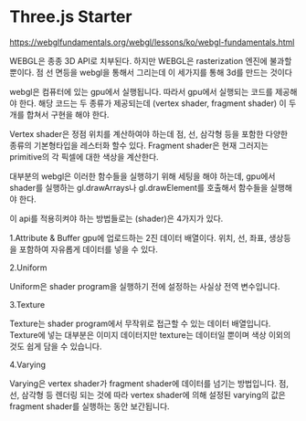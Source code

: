 # Three.js Starter

https://webglfundamentals.org/webgl/lessons/ko/webgl-fundamentals.html

WEBGL은 종종 3D API로 치부된다. 하지만 WEBGL은 rasterization 엔진에 불과할 뿐이다. 점 선 면등을 webgl을
통해서 그리는데 이 세가지를 통해 3d를 만드는 것이다

webgl은 컴퓨터에 있는 gpu에서 실행됩니다. 따라서 gpu에서 실행되는 코드를 제공해야 한다. 해당 코드는 두 종류가
제공되는데 (vertex shader, fragment shader) 이 두개를 합쳐서 구현을 해야 한다.

Vertex shader은 정점 위치를 계산하여야 하는데 점, 선, 삼각형 등을 포함한 다양한 종류의 기본형타입을 레스터화 할수 있다.
Fragment shader은 현재 그러지는 primitive의 각 픽셀에 대한 색상을 계산한다.

대부분의 webgl은 이러한 함수들을 실행햐기 위해 세팅을 해야 하는데, gpu에서 shader를 실행하는
gl.drawArrays나 gl.drawElement를 호출해서 함수들을 실행해야 한다.

이 api를 적용히켜야 하는 방법들로는 (shader)은 4가지가 있다.

1.Attribute & Buffer
gpu에 업로드하는 2진 데이터 배열이다.
위치, 선, 좌표, 생상등을 포함하여 자유롭게 데이터를 넣을 수 있다.

2.Uniform

Uniform은 shader program을 실행하기 전에 설정하는 사실상 전역 변수입니다.

3.Texture

Texture는 shader program에서 무작위로 접근할 수 있는 데이터 배열입니다. Texture에 넣는 대부분은 이미지 데이터지만 texture는 데이터일 뿐이며 색상 이외의 것도 쉽게 담을 수 있습니다.

4.Varying

Varying은 vertex shader가 fragment shader에 데이터를 넘기는 방법입니다. 점, 선, 삼각형 등 렌더링 되는 것에 따라 vertex shader에 의해 설정된 varying의 값은 fragment shader를 실행하는 동안 보간됩니다.
